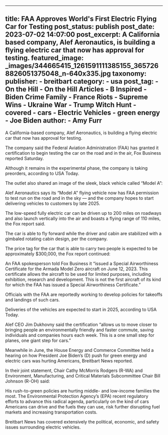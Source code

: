 
---
title: FAA Approves World&#39;s First Electric Flying Car for Testing 
post_status: publish
post_date: 2023-07-02 14:07:00 
post_excerpt: A California based company, Alef Aeronautics, is building a flying electric car that now has approval for testing. 
featured_image: _images/344665415_1261591111385155_3657268826051375048_n-640x335.jpg 
taxonomy:
    publisher:
        - breitbart
    category:
        - usa 
    post_tag:
        - On the Hill
        - On the Hill Articles
        - B Inspired
        - Biden Crime Family
        - France Riots
        - Supreme Wins
        - Ukraine War
        - Trump Witch Hunt
        - covered
        - cars
        - Electric Vehicles
        - green energy
        - Joe Biden
    author:
        - Amy Furr
---
A California-based company, Alef Aeronautics, is building a flying electric car that now has approval for testing.

The company said the Federal Aviation Administration (FAA) has granted it certification to begin testing the car on the road and in the air, Fox Business reported Saturday.

Although it remains in the experimental phase, the company is taking preorders, according to USA Today.

The outlet also shared an image of the sleek, black vehicle called “Model A”:

Alef Aeronautics says its “Model A&quot; flying vehicle now has FAA permission to test run on the road and in the sky — and the company hopes to start delivering vehicles to customers by late 2025.

The low-speed fully electric car can be driven up to 200 miles on roadways and also launch vertically into the air and boasts a flying range of 110 miles, the Fox report said.

The car is able to fly forward while the driver and cabin are stabilized with a gimbaled rotating cabin design, per the company.

The price tag for the car that is able to carry two people is expected to be approximately $300,000, the Fox report continued:

An FAA spokesperson told Fox Business it “issued a Special Airworthiness Certificate for the Armada Model Zero aircraft on June 12, 2023. This certificate allows the aircraft to be used for limited purposes, including exhibition, research and development. This is not the first aircraft of its kind for which the FAA has issued a Special Airworthiness Certificate.”

Officials with the FAA are reportedly working to develop policies for takeoffs and landings of such cars.

Deliveries of the vehicles are expected to start in 2025, according to USA Today.

Alef CEO Jim Dukhovny said the certification “allows us to move closer to bringing people an environmentally friendly and faster commute, saving individuals and companies hours each week. This is a one small step for planes, one giant step for cars.”

Meanwhile in June, the House Energy and Commerce Committee held a hearing on how President Joe Biden’s (D) push for green energy and electric cars was hurting Americans, Breitbart News reported.

In their joint statement, Chair Cathy McMorris Rodgers (R-WA) and Environment, Manufacturing, and Critical Materials Subcommittee Chair Bill Johnson (R-OH) said:

His rush-to-green policies are hurting middle- and low-income families the most. The Environmental Protection Agency’s (EPA) recent regulatory efforts to advance this radical agenda, particularly on the kind of cars Americans can drive and the fuels they can use, risk further disrupting fuel markets and increasing transportation costs.

Breitbart News has covered extensively the political, economic, and safety issues surrounding electric vehicles. 